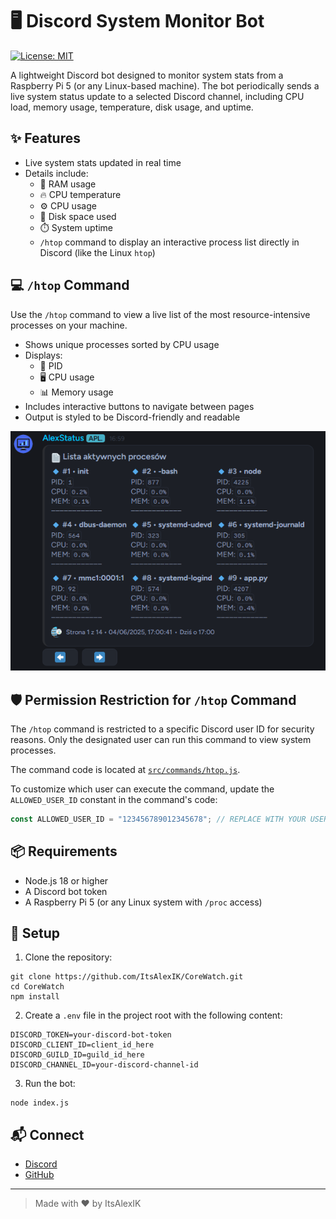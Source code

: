 # 🖥️ Discord System Monitor Bot

[![License: MIT](https://img.shields.io/badge/License-MIT-yellow.svg)](LICENSE)

A lightweight Discord bot designed to monitor system stats from a Raspberry Pi 5 (or any Linux-based machine). The bot periodically sends a live system status update to a selected Discord channel, including CPU load, memory usage, temperature, disk usage, and uptime.

## ✨ Features

- Live system stats updated in real time
- Details include:
  - 🧠 RAM usage
  - 🔥 CPU temperature
  - ⚙️ CPU usage
  - 💾 Disk space used
  - ⏱️ System uptime
  - `/htop` command to display an interactive process list directly in Discord (like the Linux `htop`)

## 💻 `/htop` Command

Use the `/htop` command to view a live list of the most resource-intensive processes on your machine.

- Shows unique processes sorted by CPU usage
- Displays:
  - 🔹 PID
  - 🖥️ CPU usage
  - 📊 Memory usage
- Includes interactive buttons to navigate between pages
- Output is styled to be Discord-friendly and readable

![Active processes](./assets/htop-preview.png)

## 🛡️ Permission Restriction for `/htop` Command

The `/htop` command is restricted to a specific Discord user ID for security reasons. Only the designated user can run this command to view system processes.

The command code is located at [`src/commands/htop.js`](./src/commands/htop.js).

To customize which user can execute the command, update the `ALLOWED_USER_ID` constant in the command's code:

```js
const ALLOWED_USER_ID = "123456789012345678"; // REPLACE WITH YOUR USER ID
```

## 📦 Requirements

- Node.js 18 or higher
- A Discord bot token
- A Raspberry Pi 5 (or any Linux system with `/proc` access)

## 🔧 Setup

1. Clone the repository:

```
git clone https://github.com/ItsAlexIK/CoreWatch.git
cd CoreWatch
npm install
```

2. Create a `.env` file in the project root with the following content:

```
DISCORD_TOKEN=your-discord-bot-token
DISCORD_CLIENT_ID=client_id_here
DISCORD_GUILD_ID=guild_id_here
DISCORD_CHANNEL_ID=your-discord-channel-id
```

3. Run the bot:

```
node index.js
```

## 📬 Connect 

- [Discord](https://discord.com/users/551023598203043840)
- [GitHub](https://github.com/ItsAlexIK)

---

> Made with ❤️ by ItsAlexIK
